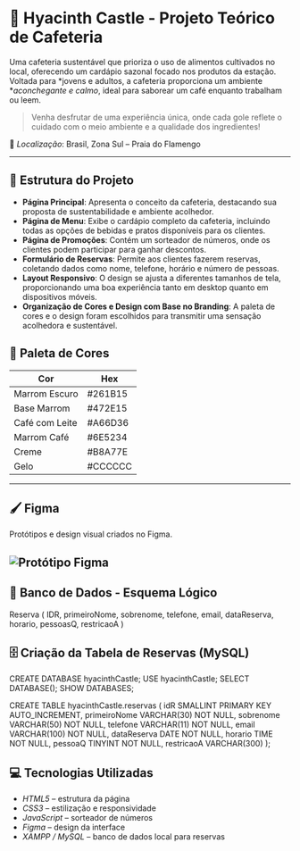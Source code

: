 # 🌿 Hyacinth Castle - Projeto Teórico de Cafeteria

Uma cafeteria sustentável que prioriza o uso de alimentos cultivados no local, oferecendo um cardápio sazonal focado nos produtos da estação.
Voltada para *jovens e adultos, a cafeteria proporciona um ambiente **aconchegante e calmo*, ideal para saborear um café enquanto trabalham ou leem.

> Venha desfrutar de uma experiência única, onde cada gole reflete o cuidado com o meio ambiente e a qualidade dos ingredientes!

📍 *Localização*: Brasil, Zona Sul – Praia do Flamengo

---

## 🧩 Estrutura do Projeto

- **Página Principal**: Apresenta o conceito da cafeteria, destacando sua proposta de sustentabilidade e ambiente acolhedor.
- **Página de Menu**: Exibe o cardápio completo da cafeteria, incluindo todas as opções de bebidas e pratos disponíveis para os clientes.
- **Página de Promoções**: Contém um sorteador de números, onde os clientes podem participar para ganhar descontos.
- **Formulário de Reservas**: Permite aos clientes fazerem reservas, coletando dados como nome, telefone, horário e número de pessoas.
- **Layout Responsivo**: O design se ajusta a diferentes tamanhos de tela, proporcionando uma boa experiência tanto em desktop quanto em dispositivos móveis.
- **Organização de Cores e Design com Base no Branding**: A paleta de cores e o design foram escolhidos para transmitir uma sensação acolhedora e sustentável.


## 🎨 Paleta de Cores

| Cor             | Hex       |
|------------------|----------|
| Marrom Escuro    | #261B15 |
| Base Marrom      | #472E15 |
| Café com Leite   | #A66D36 |
| Marrom Café      | #6E5234 |
| Creme            | #B8A77E |
| Gelo             | #CCCCCC |

---

## 🖌 Figma

Protótipos e design visual criados no Figma.

![Protótipo Figma](.Imagens/Imagemfigma.png)
---

## 🧠 Banco de Dados - Esquema Lógico

Reserva (
  IDR,
  primeiroNome,
  sobrenome,
  telefone,
  email,
  dataReserva,
  horario,
  pessoasQ,
  restricaoA
)

## 🗄 Criação da Tabela de Reservas (MySQL)

CREATE DATABASE hyacinthCastle;
USE hyacinthCastle;
SELECT DATABASE();
SHOW DATABASES;

CREATE TABLE hyacinthCastle.reservas (
  idR SMALLINT PRIMARY KEY AUTO_INCREMENT,
  primeiroNome VARCHAR(30) NOT NULL,
  sobrenome VARCHAR(50) NOT NULL,
  telefone VARCHAR(11) NOT NULL,
  email VARCHAR(100) NOT NULL,
  dataReserva DATE NOT NULL,
  horario TIME NOT NULL,
  pessoaQ TINYINT NOT NULL,
  restricaoA VARCHAR(300)
);

## 💻 Tecnologias Utilizadas

- *HTML5* – estrutura da página
- *CSS3* – estilização e responsividade
- *JavaScript* – sorteador de números
- *Figma* – design da interface
- *XAMPP / MySQL* – banco de dados local para reservas

